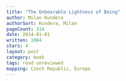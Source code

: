 ```yaml
---
title: "The Unbearable Lightness of Being"
author: Milan Kundera
authorSort: Kundera, Milan
pageCount: 314
date: 2014-01-01
written: 1984
stars: 4
layout: post
category: book
tags: read unreviewed
mapping: Czech Republic, Europe
---
```

